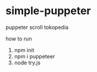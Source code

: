 # simple-puppeter
puppeter scroll tokopedia

how to run

1. npm init
2. npm i puppeteer
3. node try.js
